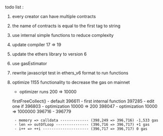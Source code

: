 todo list :
1. every creator can have multiple contracts
2. the name of contracts is equal to the first tag to string
3. use internal simple functions to reduce complexity
4. update compiler 17 => 19
5. update the ethers library to version 6
6. use gasEstimator
7. rewrite javascript test in ethers_v6 format to run functions
8. optimize 1155 functionality to decrease the gas on mainnet
    - optimizer runs 200 => 10000

    firstFreeCollect() 
        - default 396611
        - first internal function 397285
        - edit one if 396803
        - optimization 10000 => 200   398047
        - optimization 10000 => 1000000 396716
        - 396779


        - memory => calldata ------------- (398,249 => 396,716) -1,533 gas
        - len => outOfLoop --------------- (396,716 => 396,717) +1 gas
        - i++ => ++i --------------------- (396,717 => 396,717) 0 gas